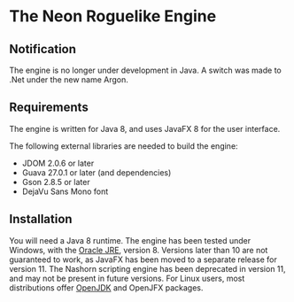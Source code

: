 # The Neon Roguelike Engine
## Notification
The engine is no longer under development in Java. A switch was made to .Net under the new name Argon.

## Requirements
The engine is written for Java 8, and uses JavaFX 8 for the user interface. 

The following external libraries are needed to build the engine:
* JDOM 2.0.6 or later
* Guava 27.0.1 or later (and dependencies)
* Gson 2.8.5 or later
* DejaVu Sans Mono font

## Installation
You will need a Java 8 runtime. The engine has been tested under Windows, with the [Oracle JRE](https://www.oracle.com/technetwork/java/javase/downloads/index.html), version 8. Versions later than 10 are not guaranteed to work, as JavaFX has been moved to a separate release for version 11. The Nashorn scripting engine has been deprecated in version 11, and may not be present in future versions. For Linux users, most distributions offer [OpenJDK](https://openjdk.java.net/) and OpenJFX packages.
